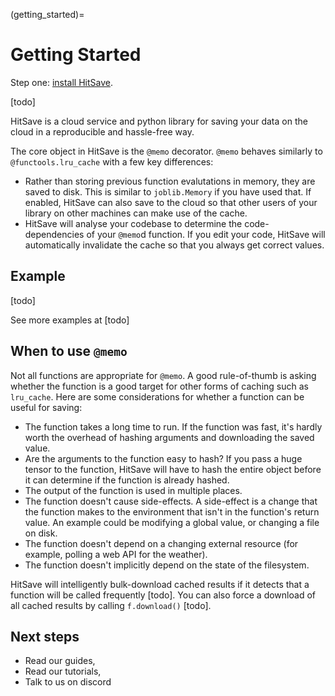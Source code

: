 (getting_started)=
# Getting Started

Step one: [install HitSave](installation).

[todo]

HitSave is a cloud service and python library for saving your data on the cloud
in a reproducible and hassle-free way.

The core object in HitSave is the `@memo` decorator. `@memo` behaves similarly
to `@functools.lru_cache` with a few key differences:

- Rather than storing previous function evalutations in memory, they are saved
  to disk. This is similar to `joblib.Memory` if you have used that. If enabled,
  HitSave can also save to the cloud so that other users of your library on
  other machines can make use of the cache.
- HitSave will analyse your codebase to determine the code-dependencies of your
  `@memo`d function. If you edit your code, HitSave will automatically
  invalidate the cache so that you always get correct values.

## Example

[todo]

See more examples at [todo]

## When to use `@memo`

Not all functions are appropriate for `@memo`. A good rule-of-thumb is asking
whether the function is a good target for other forms of caching such as
`lru_cache`. Here are some considerations for whether a function can be useful
for saving:

- The function takes a long time to run. If the function was fast, it's hardly
  worth the overhead of hashing arguments and downloading the saved value.
- Are the arguments to the function easy to hash? If you pass a huge tensor to
  the function, HitSave will have to hash the entire object before it can
  determine if the function is already hashed.
- The output of the function is used in multiple places.
- The function doesn't cause side-effects. A side-effect is a change that the
  function makes to the environment that isn't in the function's return value.
  An example could be modifying a global value, or changing a file on disk.
- The function doesn't depend on a changing external resource (for example,
  polling a web API for the weather).
- The function doesn't implicitly depend on the state of the filesystem.

HitSave will intelligently bulk-download cached results if it detects that a
function will be called frequently [todo]. You can also force a download of all
cached results by calling `f.download()` [todo].

## Next steps

- Read our guides,
- Read our tutorials,
- Talk to us on discord
